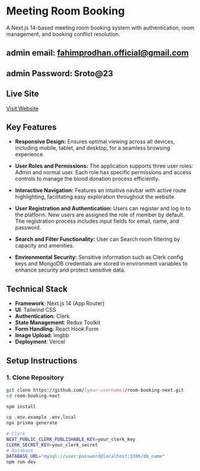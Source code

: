 # Meeting Room Booking
A Next.js 14-based meeting room booking system with authentication, room management, and booking conflict resolution.

## admin email: fahimprodhan.official@gmail.com
## admin Password: Sroto@23

## Live Site
[Visit Website](https://room-booking-next.vercel.app)


## Key Features
- **Responsive Design:** Ensures optimal viewing across all devices, including mobile, tablet, and desktop, for a seamless browsing experience.

- **User Roles and Permissions:** The application supports three user roles: Admin and normal user. Each role has specific permissions and access controls to manage the blood donation process efficiently.

- **Interactive Navigation:** Features an intuitive navbar with active route highlighting, facilitating easy exploration throughout the website.

- **User Registration and Authentication:** Users can register and log in to the platform. New users are assigned the role of member by default. The registration process includes input fields for email, name, and password.

- **Search and Filter Functionality:** User can Search room filtering by capacity and amenities.

- **Environmental Security:** Sensitive information such as Clerk config keys and MongoDB credentials are stored in environment variables to enhance security and protect sensitive data.

## Technical Stack
- **Framework**: Next.js 14 (App Router)
- **UI**: Tailwind CSS
- **Authentication**: Clerk
- **State Management**: Redux Toolkit
- **Form Handling**: React Hook Form
- **Image Upload**: imgbb 
- **Deployment**: Vercel

## Setup Instructions

### 1. Clone Repository
```bash
git clone https://github.com/[your-username]/room-booking-next.git
cd room-booking-next

npm install

cp .env.example .env.local
npx prisma generate

# Clerk
NEXT_PUBLIC_CLERK_PUBLISHABLE_KEY=your_clerk_key
CLERK_SECRET_KEY=your_clerk_secret
# Database
DATABASE_URL="mysql://user:password@localhost:3306/db_name"
npm run dev
